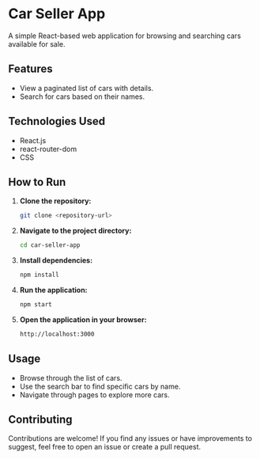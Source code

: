 # Car Seller App

A simple React-based web application for browsing and searching cars available for sale.

## Features

- View a paginated list of cars with details.
- Search for cars based on their names.

## Technologies Used

- React.js
- react-router-dom
- CSS

## How to Run

1. **Clone the repository:**

    ```bash
    git clone <repository-url>
    ```

2. **Navigate to the project directory:**

    ```bash
    cd car-seller-app
    ```

3. **Install dependencies:**

    ```bash
    npm install
    ```

4. **Run the application:**

    ```bash
    npm start
    ```

5. **Open the application in your browser:**

    ```bash
    http://localhost:3000
    ```

## Usage

- Browse through the list of cars.
- Use the search bar to find specific cars by name.
- Navigate through pages to explore more cars.

## Contributing

Contributions are welcome! If you find any issues or have improvements to suggest, feel free to open an issue or create a pull request.
